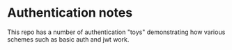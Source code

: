 # Authentication notes

This repo has a number of authentication "toys" demonstrating
how various schemes such as basic auth and jwt work.
